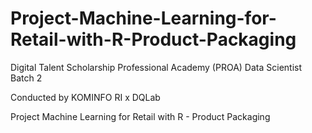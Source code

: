 # Project-Machine-Learning-for-Retail-with-R-Product-Packaging
Digital Talent Scholarship Professional Academy (PROA) Data Scientist Batch 2

Conducted by KOMINFO RI x DQLab

Project Machine Learning for Retail with R - Product Packaging
